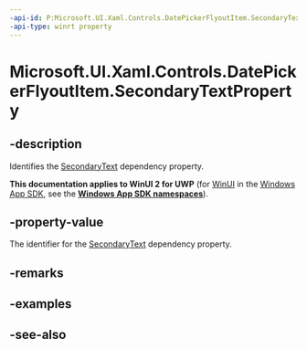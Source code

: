```yaml
---
-api-id: P:Microsoft.UI.Xaml.Controls.DatePickerFlyoutItem.SecondaryTextProperty
-api-type: winrt property
---
```


<!-- Property syntax
public Windows.UI.Xaml.DependencyProperty SecondaryTextProperty { get; }
-->

# Microsoft.UI.Xaml.Controls.DatePickerFlyoutItem.SecondaryTextProperty

## -description
Identifies the [SecondaryText](datepickerflyoutitem_secondarytext.md) dependency property.

**This documentation applies to WinUI 2 for UWP** (for [WinUI](/windows/apps/winui/winui3/) in the [Windows App SDK](/windows/apps/windows-app-sdk/), see the **[Windows App SDK namespaces](/windows/windows-app-sdk/api/winrt/)**).

## -property-value
The identifier for the [SecondaryText](datepickerflyoutitem_secondarytext.md) dependency property.

## -remarks

## -examples

## -see-also
